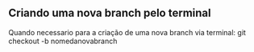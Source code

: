 ## Criando uma nova branch pelo terminal

Quando necessario para a criação de uma nova branch via terminal:
git checkout -b nomedanovabranch


